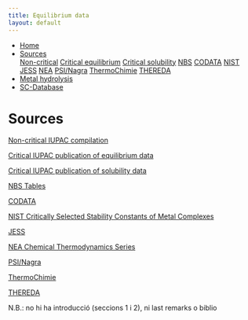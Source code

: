 ```yaml
---
title: Equilibrium data
layout: default
---
```

<ul>
  <li><a href="/">Home</a></li>
  <li class="dropdown">
    <a href="javascript:void(0)" class="dropbtn">Sources</a>
    <div class="dropdown-content">
      <a href="noncritical.html">Non-critical</a>
      <a href="critical-equilibrium.html">Critical equilibrium</a>
      <a href="critical-solubility.html">Critical solubility</a>
      <a href="NBS.html">NBS</a>
      <a href="CODATA.html">CODATA</a>
      <a href="NIST.html">NIST</a>
      <a href="JESS.html">JESS</a>
      <a href="NEA.html">NEA</a>
      <a href="PSI.html">PSI/Nagra</a>
      <a href="thermochimie.html">ThermoChimie</a>
      <a href="THEREDA.html">THEREDA</a>
    </div>
  </li>
  <li><a href="/cost-nectar.html">Metal hydrolysis</a></li>
  <li><a href="/sc-database.html">SC-Database</a></li>
</ul>

# Sources

[Non-critical IUPAC compilation](/noncritical.html)

[Critical IUPAC publication of equilibrium data](/critical-equilibrium.html)

[Critical IUPAC publication of solubility data](/critical-solubility.html)

[NBS Tables](/NBS.html)

[CODATA](/CODATA.html)

[NIST Critically Selected Stability Constants of Metal Complexes](/NIST.html)

[JESS](/JESS.html)

[NEA Chemical Thermodynamics Series](/NEA.html)

[PSI/Nagra](/PSI.html)

[ThermoChimie](/thermochimie.html)

[THEREDA](/THEREDA.html)

N.B.: no hi ha introducció (seccions 1 i 2), ni last remarks o biblio
